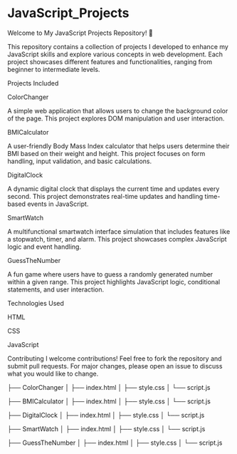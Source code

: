 # JavaScript_Projects

Welcome to My JavaScript Projects Repository! 🚀

This repository contains a collection of projects I developed to enhance my JavaScript skills and explore various concepts in web development. Each project showcases different features and functionalities, ranging from beginner to intermediate levels.

Projects Included 

ColorChanger 

A simple web application that allows users to change the background color of the page. This project explores DOM manipulation and user interaction.

BMICalculator

A user-friendly Body Mass Index calculator that helps users determine their BMI based on their weight and height. This project focuses on form handling, input validation, and basic calculations.

DigitalClock

A dynamic digital clock that displays the current time and updates every second. This project demonstrates real-time updates and handling time-based events in JavaScript.

SmartWatch

A multifunctional smartwatch interface simulation that includes features like a stopwatch, timer, and alarm. This project showcases complex JavaScript logic and event handling.

GuessTheNumber

A fun game where users have to guess a randomly generated number within a given range. This project highlights JavaScript logic, conditional statements, and user interaction.

Technologies Used

HTML

CSS

JavaScript

Contributing
I welcome contributions! Feel free to fork the repository and submit pull requests. For major changes, please open an issue to discuss what you would like to change.

├── ColorChanger
│   ├── index.html
│   ├── style.css
│   └── script.js

├── BMICalculator
│   ├── index.html
│   ├── style.css
│   └── script.js

├── DigitalClock
│   ├── index.html
│   ├── style.css
│   └── script.js

├── SmartWatch
│   ├── index.html
│   ├── style.css
│   └── script.js

├── GuessTheNumber
│   ├── index.html
│   ├── style.css
│   └── script.js

